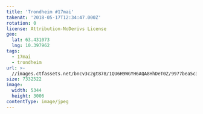 ```yaml
---
title: 'Trondheim #17mai'
takenAt: '2018-05-17T12:34:47.000Z'
rotation: 0
license: Attribution-NoDerivs License
geo:
  lat: 63.431073
  lng: 10.397962
tags:
  - 17mai
  - trondheim
url: >-
  //images.ctfassets.net/bncv3c2gt878/1QU6H9WGYH6AQA8HhDeT0Z/9977bea5c3650c0f8adc004b8a6dbd64/trondheim-17mai_42175992841_o
size: 7332522
image:
  width: 5344
  height: 3006
contentType: image/jpeg
---
```


